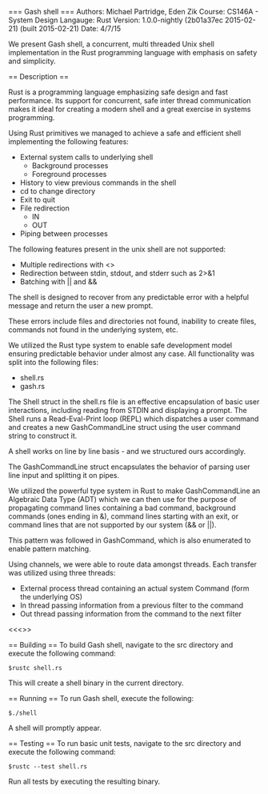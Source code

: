 === Gash shell ===
Authors: Michael Partridge, Eden Zik
Course: CS146A - System Design
Langauge: Rust
Version: 1.0.0-nightly (2b01a37ec 2015-02-21) (built 2015-02-21)
Date: 4/7/15

We present Gash shell, a concurrent, multi threaded Unix shell implementation in the Rust programming language with emphasis on safety and simplicity.

== Description ==

Rust is a programming language emphasizing safe design and fast performance. Its support for concurrent, safe inter thread communication makes it ideal for creating a modern shell and a great exercise in systems programming.

Using Rust primitives we managed to achieve a safe and efficient shell implementing the following features:

- External system calls to underlying shell
	- Background processes
	- Foreground processes
- History to view previous commands in the shell
- cd to change directory
- Exit to quit
- File redirection
	- IN
	- OUT
- Piping between processes

The following features present in the unix shell are not supported:

- Multiple redirections with <>
- Redirection between stdin, stdout, and stderr such as 2>&1
- Batching with || and &&

The shell is designed to recover from any predictable error with a helpful message and return the user a new prompt. 

These errors include files and directories not found, inability to create files, commands not found in the underlying system, etc.

We utilized the Rust type system to enable safe development model ensuring predictable behavior under almost any case. All functionality was split into the following files:

- shell.rs
- gash.rs

The Shell struct in the shell.rs file is an effective encapsulation of basic user interactions, including reading from STDIN and displaying a prompt. The Shell runs a Read-Eval-Print loop (REPL) which dispatches a user command and creates a new GashCommandLine struct using the user command string to construct it.

A shell works on line by line basis - and we structured ours accordingly. 

The GashCommandLine struct encapsulates the behavior of parsing user line input and splitting it on pipes. 

We utilized the powerful type system in Rust to make GashCommandLine an Algebraic Data Type (ADT) which we can then use for the purpose of propagating command lines containing a bad command, background commands (ones ending in &), command lines starting with an exit, or command lines that are not supported by our system (&& or ||).

This pattern was followed in GashCommand, which is also enumerated to enable pattern matching.

Using channels, we were able to route data amongst threads. Each transfer was utilized using three threads:
- External process thread containing an actual system Command (form the underlying OS)
- In thread passing information from a previous filter to the command
- Out thread passing information from the command to the next filter

<<<<Write more  about threading here>>>

== Building ==
To build Gash shell, navigate to the src directory and execute the following command:

`$rustc shell.rs`

This will create a shell binary in the current directory.

== Running ==
To run Gash shell, execute the following:

`$./shell`

A shell will promptly appear.

== Testing ==
To run basic unit tests, navigate to the src directory and execute the following command:

`$rustc --test shell.rs`

Run all tests by executing the resulting binary.


